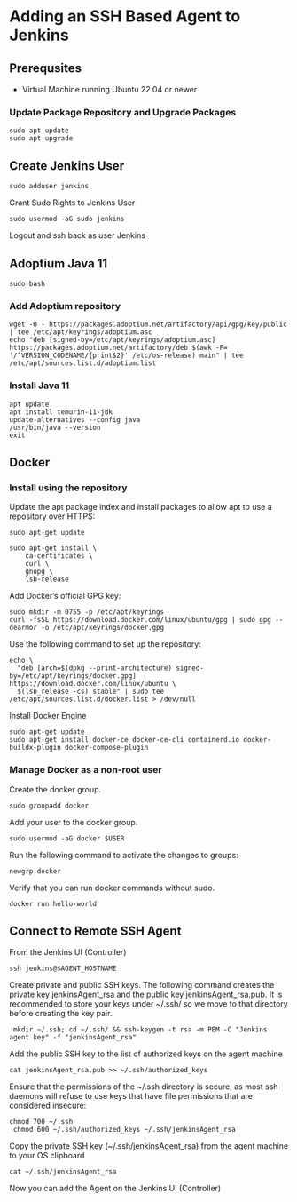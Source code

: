 # Adding an SSH Based Agent to Jenkins
## Prerequsites 
- Virtual Machine running Ubuntu 22.04 or newer
### Update Package Repository and Upgrade Packages

``` shell title="Run from shell prompt" linenums="1"
sudo apt update
sudo apt upgrade
```

## Create Jenkins User
``` shell title="Run from shell prompt" linenums="1"
sudo adduser jenkins
```
Grant Sudo Rights to Jenkins User
``` shell title="Run from shell prompt" linenums="1"
sudo usermod -aG sudo jenkins
```
Logout and ssh back as user Jenkins
## Adoptium Java 11
``` shell title="Switch to root user" linenums="1"
sudo bash
```
### Add Adoptium repository
``` shell title="Add adoptium repository" linenums="1"
wget -O - https://packages.adoptium.net/artifactory/api/gpg/key/public | tee /etc/apt/keyrings/adoptium.asc
echo "deb [signed-by=/etc/apt/keyrings/adoptium.asc] https://packages.adoptium.net/artifactory/deb $(awk -F= '/^VERSION_CODENAME/{print$2}' /etc/os-release) main" | tee /etc/apt/sources.list.d/adoptium.list
```
### Install Java 11
``` shell title="Update repository and install Java" linenums="1"
apt update
apt install temurin-11-jdk
update-alternatives --config java
/usr/bin/java --version
exit 
```
## Docker
### Install using the repository
Update the apt package index and install packages to allow apt to use a repository over HTTPS:
``` shell title="Run from shell prompt" linenums="1"
sudo apt-get update

sudo apt-get install \
    ca-certificates \
    curl \
    gnupg \
    lsb-release
```
Add Docker’s official GPG key:
``` shell title="Run from shell prompt" linenums="1"
sudo mkdir -m 0755 -p /etc/apt/keyrings
curl -fsSL https://download.docker.com/linux/ubuntu/gpg | sudo gpg --dearmor -o /etc/apt/keyrings/docker.gpg
```
Use the following command to set up the repository:
``` shell title="Run from shell prompt" linenums="1"
echo \
  "deb [arch=$(dpkg --print-architecture) signed-by=/etc/apt/keyrings/docker.gpg] https://download.docker.com/linux/ubuntu \
  $(lsb_release -cs) stable" | sudo tee /etc/apt/sources.list.d/docker.list > /dev/null
```
Install Docker Engine
``` shell title="Run from shell prompt" linenums="1"
sudo apt-get update
sudo apt-get install docker-ce docker-ce-cli containerd.io docker-buildx-plugin docker-compose-plugin
```
### Manage Docker as a non-root user
Create the docker group.
``` shell title="Run from shell prompt" linenums="1"
sudo groupadd docker
```
Add your user to the docker group.
``` shell title="Run from shell prompt" linenums="1"
sudo usermod -aG docker $USER
```
Run the following command to activate the changes to groups:
``` shell title="Run from shell prompt" linenums="1"
newgrp docker
```
Verify that you can run docker commands without sudo.
``` shell title="Run from shell prompt" linenums="1"
docker run hello-world
```

## Connect to Remote SSH Agent
From the Jenkins UI (Controller)
``` shell title="Run from shell prompt" linenums="1"
ssh jenkins@$AGENT_HOSTNAME
```
Create private and public SSH keys. The following command creates the private key jenkinsAgent_rsa and the public key jenkinsAgent_rsa.pub. It is recommended to store your keys under ~/.ssh/ so we move to that directory before creating the key pair.
``` shell title="Run from shell prompt" linenums="1"
 mkdir ~/.ssh; cd ~/.ssh/ && ssh-keygen -t rsa -m PEM -C "Jenkins agent key" -f "jenkinsAgent_rsa"
```
Add the public SSH key to the list of authorized keys on the agent machine
``` shell title="Run from shell prompt" linenums="1"
cat jenkinsAgent_rsa.pub >> ~/.ssh/authorized_keys
```
Ensure that the permissions of the ~/.ssh directory is secure, as most ssh daemons will refuse to use keys that have file permissions that are considered insecure:
``` shell title="Run from shell prompt" linenums="1"
chmod 700 ~/.ssh
 chmod 600 ~/.ssh/authorized_keys ~/.ssh/jenkinsAgent_rsa
```
Copy the private SSH key (~/.ssh/jenkinsAgent_rsa) from the agent machine to your OS clipboard
``` shell title="Run from shell prompt" linenums="1"
cat ~/.ssh/jenkinsAgent_rsa
```

Now you can add the Agent on the Jenkins UI (Controller)